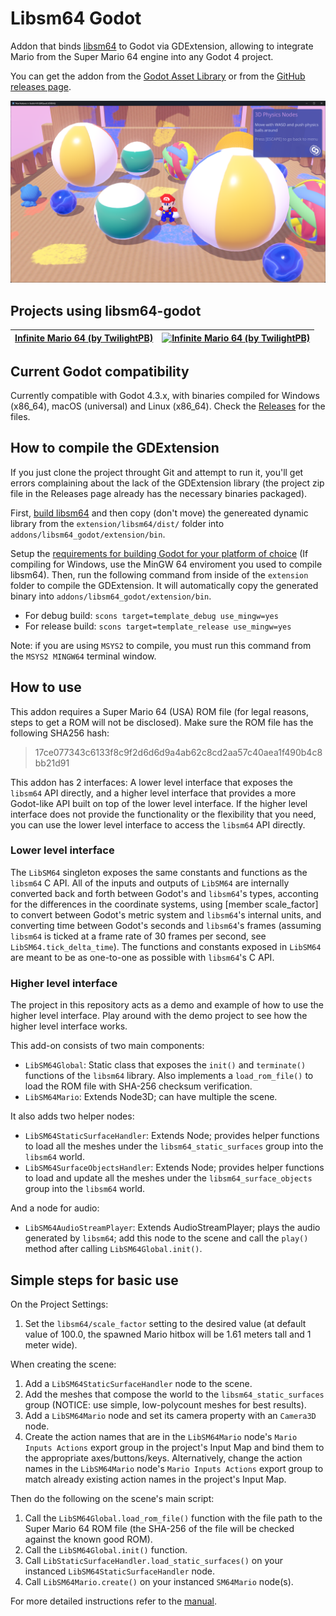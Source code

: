 # Libsm64 Godot

Addon that binds [libsm64](https://github.com/libsm64/libsm64) to Godot via GDExtension, allowing to integrate Mario from the Super Mario 64 engine into any Godot 4 project.

You can get the addon from the [Godot Asset Library](https://godotengine.org/asset-library/asset/3653) or from the [GitHub releases page](https://github.com/Brawmario/libsm64-godot/releases).

![SM64 Mario in GDQuest demo](docs/sm64-mario-gdquest-demo.png)

## Projects using libsm64-godot

| [Infinite Mario 64 (by TwilightPB)](https://twilightpb.itch.io/infinite-mario-64) | [![Infinite Mario 64 (by TwilightPB)](https://img.itch.zone/aW1hZ2UvMjU1NjA1Ni8xNTIxMDcwOC5naWY=/original/XL2MU5.gif)](https://twilightpb.itch.io/infinite-mario-64) |
|-------------------------------------------------------------------|------------------------------------------------------------------------------------------------------------------------------------------------------|

## Current Godot compatibility

Currently compatible with Godot 4.3.x, with binaries compiled for Windows (x86_64), macOS (universal) and Linux (x86_64). Check the [Releases](https://github.com/Brawmario/libsm64-godot/releases) for the files.

## How to compile the GDExtension

If you just clone the project throught Git and attempt to run it, you'll get errors complaining about the lack of the GDExtension library (the project zip file in the Releases page already has the necessary binaries packaged).

First, [build libsm64](https://github.com/libsm64/libsm64?tab=readme-ov-file#building-on-windows) and then copy (don't move) the genereated dynamic library from the `extension/libsm64/dist/` folder into `addons/libsm64_godot/extension/bin`.

Setup the [requirements for building Godot for your platform of choice](https://docs.godotengine.org/en/stable/contributing/development/compiling/index.html#toc-devel-compiling) (If compiling for Windows, use the MinGW 64 enviroment you used to compile libsm64). Then, run the following command from inside of the `extension` folder to compile the GDExtension. It will automatically copy the generated binary into `addons/libsm64_godot/extension/bin`.

- For debug build: `scons target=template_debug use_mingw=yes`
- For release build: `scons target=template_release use_mingw=yes`

Note: if you are using `MSYS2` to compile, you must run this command from the `MSYS2 MINGW64` terminal window.

## How to use

This addon requires a Super Mario 64 (USA) ROM file (for legal reasons, steps to get a ROM will not be disclosed). Make sure the ROM file has the following SHA256 hash:

>17ce077343c6133f8c9f2d6d6d9a4ab62c8cd2aa57c40aea1f490b4c8bb21d91

This addon has 2 interfaces: A lower level interface that exposes the `libsm64` API directly, and a higher level interface that provides a more Godot-like API built on top of the lower level interface. If the higher level interface does not provide the functionality or the flexibility that you need, you can use the lower level interface to access the `libsm64` API directly.

### Lower level interface

The `LibSM64` singleton exposes the same constants and functions as the `libsm64` C API. All of the inputs and outputs of `LibSM64` are internally converted back and forth between Godot's and `libsm64`'s types, acconting for the differences in the coordinate systems, using [member scale_factor] to convert between Godot's metric system and `libsm64`'s internal units, and converting time between Godot's seconds and `libsm64`'s frames (assuming `libsm64` is ticked at a frame rate of 30 frames per second, see `LibSM64.tick_delta_time`). The functions and constants exposed in `LibSM64` are meant to be as one-to-one as possible with `libsm64`'s C API.

### Higher level interface

The project in this repository acts as a demo and example of how to use the higher level interface. Play around with the demo project to see how the higher level interface works.

This add-on consists of two main components:

- `LibSM64Global`: Static class that exposes the `init()` and `terminate()` functions of the `libsm64` library. Also implements a `load_rom_file()` to load the ROM file with SHA-256 checksum verification.
- `LibSM64Mario`: Extends Node3D; can have multiple the scene.

It also adds two helper nodes:

- `LibSM64StaticSurfaceHandler`: Extends Node; provides helper functions to load all the meshes under the `libsm64_static_surfaces` group into the `libsm64` world.
- `LibSM64SurfaceObjectsHandler`: Extends Node; provides helper functions to load and update all the meshes under the `libsm64_surface_objects` group into the `libsm64` world.

And a node for audio:

- `LibSM64AudioStreamPlayer`: Extends AudioStreamPlayer; plays the audio generated by `libsm64`; add this node to the scene and call the `play()` method after calling `LibSM64Global.init()`.

## Simple steps for basic use

On the Project Settings:

1. Set the `libsm64/scale_factor` setting to the desired value (at default value of 100.0, the spawned Mario hitbox will be 1.61 meters tall and 1 meter wide).

When creating the scene:

1. Add a `LibSM64StaticSurfaceHandler` node to the scene.
2. Add the meshes that compose the world to the `libsm64_static_surfaces` group (NOTICE: use simple, low-polycount meshes for best results).
3. Add a `LibSM64Mario` node and set its camera property with an `Camera3D` node.
4. Create the action names that are in the `LibSM64Mario` node's `Mario Inputs Actions` export group in the project's Input Map and bind them to the appropriate axes/buttons/keys. Alternatively, change the action names in the `LibSM64Mario` node's `Mario Inputs Actions` export group to match already existing action names in the project's Input Map.

Then do the following on the scene's main script:

1. Call the `LibSM64Global.load_rom_file()` function with the file path to the Super Mario 64 ROM file (the SHA-256 of the file will be checked against the known good ROM).
2. Call the `LibSM64Global.init()` function.
3. Call `LibStaticSurfaceHandler.load_static_surfaces()` on your instanced `LibSM64StaticSurfaceHandler` node.
4. Call `LibSM64Mario.create()` on your instanced `SM64Mario` node(s).

For more detailed instructions refer to the [manual](docs/manual.md).

